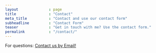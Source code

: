 ```yaml
---
layout              : page
title               : "Contact"
meta_title          : "Contact and use our contact form"
subheadline         : "Contact Form"
teaser              : "Get in touch with me? Use the contact form."
permalink           : "/contact/"
---
```


<html>
  <body>
      <p>For questions:
        <a href="mailto:xup@xilinx.com?, &subject=PYNQ.io&body=Dear XUP Team">Contact us by Email!</a>
      </p>
  </body>
</html>